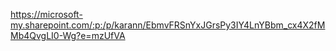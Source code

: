 https://microsoft-my.sharepoint.com/:p:/p/karann/EbmvFRSnYxJGrsPy3IY4LnYBbm_cx4X2fMMb4QvgLI0-Wg?e=mzUfVA

